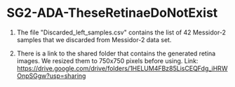 # SG2-ADA-TheseRetinaeDoNotExist


1) The file "Discarded_left_samples.csv" contains the list of 42 Messidor-2 samples that we discarded from Messidor-2 data set.

2) There is a link to the shared folder that contains the generated retina images. We resized them to 750x750 pixels before using.
Link: https://drive.google.com/drive/folders/1HELUM4FBz85LisCEQFdg_iHRWOnpSGgw?usp=sharing
